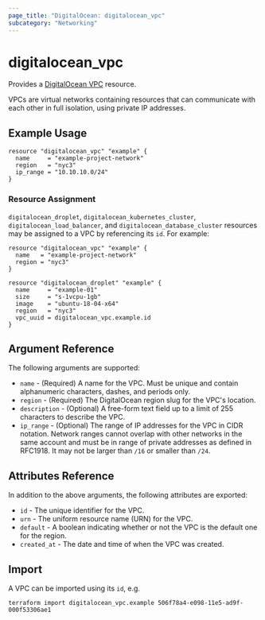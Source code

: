 ```yaml
---
page_title: "DigitalOcean: digitalocean_vpc"
subcategory: "Networking"
---
```


# digitalocean_vpc

Provides a [DigitalOcean VPC](https://docs.digitalocean.com/reference/api/digitalocean/#tag/VPCs) resource.

VPCs are virtual networks containing resources that can communicate with each
other in full isolation, using private IP addresses.

## Example Usage

```hcl
resource "digitalocean_vpc" "example" {
  name     = "example-project-network"
  region   = "nyc3"
  ip_range = "10.10.10.0/24"
}
```

### Resource Assignment

`digitalocean_droplet`, `digitalocean_kubernetes_cluster`,
`digitalocean_load_balancer`, and `digitalocean_database_cluster` resources
may be assigned to a VPC by referencing its `id`. For example:

```hcl
resource "digitalocean_vpc" "example" {
  name   = "example-project-network"
  region = "nyc3"
}

resource "digitalocean_droplet" "example" {
  name     = "example-01"
  size     = "s-1vcpu-1gb"
  image    = "ubuntu-18-04-x64"
  region   = "nyc3"
  vpc_uuid = digitalocean_vpc.example.id
}
```

## Argument Reference

The following arguments are supported:

* `name` - (Required) A name for the VPC. Must be unique and contain alphanumeric characters, dashes, and periods only.
* `region` - (Required) The DigitalOcean region slug for the VPC's location.
* `description` - (Optional) A free-form text field up to a limit of 255 characters to describe the VPC.
* `ip_range` - (Optional) The range of IP addresses for the VPC in CIDR notation. Network ranges cannot overlap with other networks in the same account and must be in range of private addresses as defined in RFC1918. It may not be larger than `/16` or smaller than `/24`.

## Attributes Reference

In addition to the above arguments, the following attributes are exported:

* `id` - The unique identifier for the VPC.
* `urn` - The uniform resource name (URN) for the VPC.
* `default` - A boolean indicating whether or not the VPC is the default one for the region.
* `created_at` - The date and time of when the VPC was created.

## Import

A VPC can be imported using its `id`, e.g.

```
terraform import digitalocean_vpc.example 506f78a4-e098-11e5-ad9f-000f53306ae1
```
